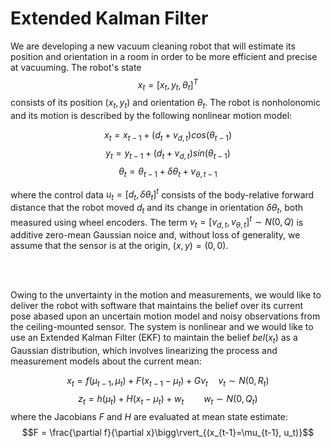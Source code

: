 # Extended Kalman Filter
We are developing a new vacuum cleaning robot that will estimate its position and orientation in a room in order to be more efficient and precise at vacuuming. The robot's state $$x_t = [x_t, y_t, \theta_t]^T$$ consists of its position $(x_t, y_t)$ and orientation $\theta_t$. The robot is nonholonomic and its motion is described by the following nonlinear motion model:

$$x_t = x_{t-1} + (d_t + v_{d,t})cos(\theta_{t-1})$$
$$y_t = y_{t-1} + (d_t + v_{d,t})sin(\theta_{t-1})$$
$$\theta_t = \theta_{t-1} + \delta\theta_t+v_{\theta,t-1}$$

where the control data $u_t = [d_t, \delta\theta_t]^t$ consists of the body-relative forward distance that the robot moved $d_t$ and its change in orientation $\delta\theta_t$, both measured using wheel encoders. The term $v_t = [v_{d,t}, v_{\theta, t}]^t \sim N(0, Q)$ is additive zero-mean Gaussian noice and, without loss of generality, we assume that the sensor is at the origin, $(x, y) = (0, 0)$.

<br/><br/>

Owing to the unvertainty in the motion and measurements, we would like to deliver the robot with software that maintains the belief over its current pose abased upon an uncertain motion model and noisy observations from the ceiling-mounted sensor. The system is nonlinear and we would like to use an Extended Kalman Filter (EKF) to maintain the belief $bel(x_t)$ as a Gaussian distribution, which involves linearizing the process and measurement models about the current mean:

$$x_t = f(\mu_{t-1},\mu_t)+F(x_{t-1} - \mu_t) + Gv_t\quad v_t\sim N(0, R_t)$$
$$z_t = h(\mu_t)+H(x_t - \mu_t) + w_t\qquad w_t\sim N(0, Q_t)$$
where the Jacobians $F$ and $H$ are evaluated at mean state estimate:
$$F = \frac{\partial f}{\partial x}\bigg\rvert_{(x_{t-1}=\mu_{t-1}, u_t)}$$
